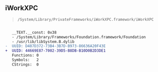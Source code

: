 ## iWorkXPC

> `/System/Library/PrivateFrameworks/iWorkXPC.framework/iWorkXPC`

```diff

   __TEXT.__const: 0x38
   - /System/Library/Frameworks/Foundation.framework/Foundation
   - /usr/lib/libSystem.B.dylib
-  UUID: D487D372-73B4-3B7D-B973-86636A20F43E
+  UUID: 44669E87-7002-39D5-B8DB-B10D0B2D3DE1
   Functions: 0
   Symbols:   2
   CStrings:  0

```
